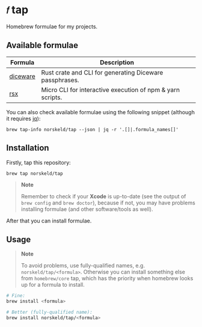 # `𝑓` tap

Homebrew formulae for my projects.

## Available formulae

| Formula    | Description                                                |
| ---------- | ---------------------------------------------------------- |
| [diceware] | Rust crate and CLI for generating Diceware passphrases.    |
| [rsx]      | Micro CLI for interactive execution of npm & yarn scripts. |

You can also check available formulae using the following snippet (although it requires [jq]):

```shell
brew tap-info norskeld/tap --json | jq -r '.[]|.formula_names[]'
```

## Installation

Firstly, tap this repository:

```shell
brew tap norskeld/tap
```

> **Note**
>
> Remember to check if your **Xcode** is up-to-date (see the output of `brew config` and `brew doctor`), because if not, you may have problems installing formulae (and other software/tools as well).

After that you can install formulae.

## Usage

> **Note**
>
> To avoid problems, use fully-qualified names, e.g. `norskeld/tap/<formula>`. Otherwise you can install something else from `homebrew/core` tap, which has the priority when homebrew looks up for a formula to install.

```bash
# Fine:
brew install <formula>

# Better (fully-qualified name):
brew install norskeld/tap/<formula>
```

<!-- Links. -->

[diceware]: https://github.com/norskeld/diceware
[rsx]: https://github.com/norskeld/rsx
[jq]: https://github.com/stedolan/jq
